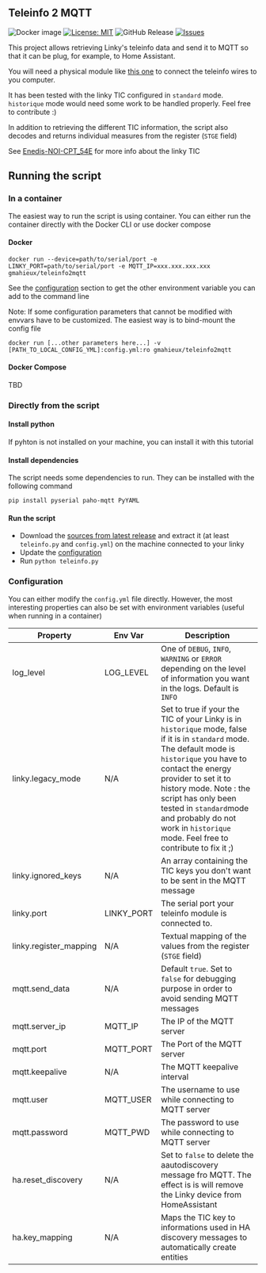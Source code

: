 ## Teleinfo 2 MQTT

![Docker image](https://github.com/gmahieux/teleinfo2mqtt/actions/workflows/docker-publish.yml/badge.svg)
[![License: MIT](https://img.shields.io/badge/License-MIT-yellow.svg)](https://opensource.org/licenses/MIT)
![GitHub Release](https://img.shields.io/github/release/gmahieux/teleinfo2mqtt.svg?style=flat)
[![Issues](https://img.shields.io/github/issues-raw/gmahieux/teleinfo2mqtt.svg?maxAge=25000)](https://github.com/gmahieux/teleinfo2mqtt/issues)  

This project allows retrieving Linky's teleinfo data and send it to MQTT so that it can be plug, for example, to Home Assistant.

You will need a physical module like [this one](https://www.tindie.com/products/hallard/micro-teleinfo-v30/) to connect the teleinfo wires to you computer.

It has been tested with the linky TIC configured in `standard` mode. `historique` mode would need some work to be handled properly. Feel free to contribute :)

In addition to retrieving the different TIC information, the script also decodes and returns individual measures from the register (`STGE` field)

See [Enedis-NOI-CPT_54E](https://www.enedis.fr/media/2035/download) for more info about the linky TIC

## Running the script

### In a container

The easiest way to run the script is using container. You can either run the container directly with the Docker CLI or use docker compose

#### Docker

`docker run --device=path/to/serial/port -e LINKY_PORT=path/to/serial/port -e MQTT_IP=xxx.xxx.xxx.xxx gmahieux/teleinfo2mqtt`

See the [configuration](#configuration) section to get the other environment variable you can add to the command line

Note: If some configuration parameters that cannot be modified with envvars have to be customized. The easiest way is to bind-mount the config file

`docker run [...other parameters here...] -v [PATH_TO_LOCAL_CONFIG_YML]:config.yml:ro gmahieux/teleinfo2mqtt` 

#### Docker Compose

TBD

### Directly from the script

#### Install python

If pyhton is not installed on your machine, you can install it with this tutorial

#### Install dependencies

The script needs some dependencies to run. They can be installed with the following command

`pip install pyserial paho-mqtt PyYAML`

#### Run the script

- Download the [sources from latest release](https://github.com/gmahieux/teleinfo2mqtt/releases/latest) and extract it (at least `teleinfo.py` and `config.yml`) on the machine connected to your linky
- Update the [configuration](#configuration)
- Run `python teleinfo.py`

### Configuration

You can either modify the `config.yml` file directly. However, the most interesting properties can also be set with environment variables (useful when running in a container)

| Property               | Env Var    | Description |
|------------------------|------------|-------------|
| log_level              | LOG_LEVEL  | One of `DEBUG`, `INFO`, `WARNING` or `ERROR` depending on the level of information you want in the logs. Default is `INFO`
| linky.legacy_mode      | N/A        | Set to true if your the TIC of your Linky is in `historique` mode, false if it is in `standard` mode. The default mode is `historique` you have to contact the energy provider to set it to history mode. Note : the script has only been tested in `standard`mode and probably do not work in `historique` mode. Feel free to contribute to fix it ;) |
| linky.ignored_keys     | N/A        | An array containing the TIC keys you don't want to be sent in the MQTT message |
| linky.port             | LINKY_PORT | The serial port your teleinfo module is connected to. | 
| linky.register_mapping | N/A        | Textual mapping of the values from the register (`STGE` field) |
| mqtt.send_data         | N/A        | Default `true`. Set to `false` for debugging purpose in order to avoid sending MQTT messages 
| mqtt.server_ip         | MQTT_IP    | The IP of the MQTT server
| mqtt.port              | MQTT_PORT  | The Port of the MQTT server
| mqtt.keepalive         | N/A        | The MQTT keepalive interval
| mqtt.user              | MQTT_USER  | The username to use while connecting to MQTT server
| mqtt.password          | MQTT_PWD   | The password to use while connecting to MQTT server
| ha.reset_discovery     | N/A        | Set to `false` to delete the aautodiscovery message fro MQTT. The effect is is will remove the Linky device from HomeAssistant
| ha.key_mapping         | N/A        | Maps the TIC key to informations used in HA discovery messages to automatically create entities